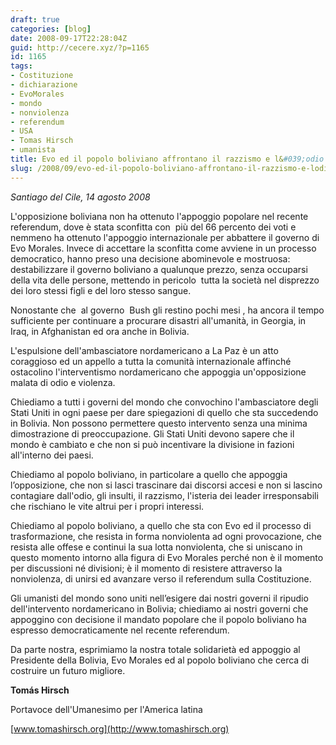 ```yaml
---
draft: true
categories: [blog]
date: 2008-09-17T22:28:04Z
guid: http://cecere.xyz/?p=1165
id: 1165
tags:
- Costituzione
- dichiarazione
- EvoMorales
- mondo
- nonviolenza
- referendum
- USA
- Tomas Hirsch
- umanista
title: Evo ed il popolo boliviano affrontano il razzismo e l&#039;odio dell&#039;antiumanesimo.
slug: /2008/09/evo-ed-il-popolo-boliviano-affrontano-il-razzismo-e-lodio-dellantiumanesimo/
---
```


_Santiago del Cile, 14 agosto 2008_

L'opposizione boliviana non ha ottenuto l'appoggio popolare nel recente referendum, dove è stata sconfitta con  più del 66 percento dei voti e nemmeno ha ottenuto l'appoggio internazionale per abbattere il governo di Evo Morales. Invece di accettare la sconfitta come avviene in un processo democratico, hanno preso una decisione abominevole e mostruosa: destabilizzare il governo boliviano a qualunque prezzo, senza occuparsi della vita delle persone, mettendo in pericolo  tutta la società nel disprezzo dei loro stessi figli e del loro stesso sangue. 

Nonostante che  al governo  Bush gli restino pochi mesi , ha ancora il tempo sufficiente per continuare a procurare disastri all'umanità, in Georgia, in Iraq, in Afghanistan ed ora anche in Bolivia. 

L'espulsione dell'ambasciatore nordamericano a La Paz è un atto coraggioso ed un appello a tutta la comunità internazionale affinché ostacolino l'interventismo nordamericano che appoggia un'opposizione malata di odio e violenza.

Chiediamo a tutti i governi del mondo che convochino l'ambasciatore degli Stati Uniti in ogni paese per dare spiegazioni di quello che sta succedendo in Bolivia. Non possono permettere questo intervento senza una minima dimostrazione di preoccupazione. Gli Stati Uniti devono sapere che il mondo è cambiato e che non si può incentivare la divisione in fazioni all'interno dei paesi.

Chiediamo al popolo boliviano, in particolare a quello che appoggia l’opposizione, che non si lasci trascinare dai discorsi accesi e non si lascino contagiare dall'odio, gli insulti, il razzismo, l'isteria dei leader irresponsabili che rischiano le vite altrui per i propri interessi.

Chiediamo al popolo boliviano, a quello che sta con Evo ed il processo di trasformazione, che resista in forma nonviolenta ad ogni provocazione, che resista alle offese e continui la sua lotta nonviolenta, che si uniscano in questo momento intorno alla figura di Evo Morales perché non è il momento per discussioni né divisioni; è il momento di resistere attraverso la nonviolenza, di unirsi ed avanzare verso il referendum sulla Costituzione. 

Gli umanisti del mondo sono uniti nell’esigere dai nostri governi il ripudio dell'intervento nordamericano in Bolivia; chiediamo ai nostri governi che appoggino con decisione il mandato popolare che il popolo boliviano ha espresso democraticamente nel recente referendum. 

Da parte nostra, esprimiamo la nostra totale solidarietà ed appoggio al Presidente della Bolivia, Evo Morales ed al popolo boliviano che cerca di costruire un futuro migliore. 

**Tomás Hirsch**
  
Portavoce dell'Umanesimo per l'America latina 
  
[www.tomashirsch.org](http://www.tomashirsch.org)